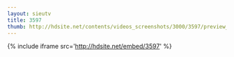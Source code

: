```yaml
---
layout: sieutv
title: 3597
thumb: http://hdsite.net/contents/videos_screenshots/3000/3597/preview_360p.mp4.jpg
---
```

{% include iframe src='http://hdsite.net/embed/3597' %}
 
